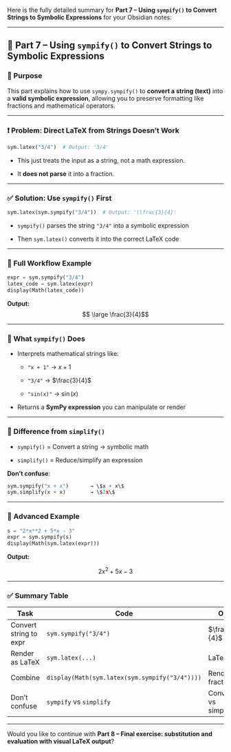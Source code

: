 Here is the fully detailed summary for **Part 7 – Using `sympify()` to Convert Strings to Symbolic Expressions** for your Obsidian notes:

---

## 🔄 Part 7 – Using `sympify()` to Convert Strings to Symbolic Expressions

### 📌 Purpose

This part explains how to use `sympy.sympify()` to **convert a string (text)** into a **valid symbolic expression**, allowing you to preserve formatting like fractions and mathematical operators.

---

### ❗ Problem: Direct LaTeX from Strings Doesn’t Work

```python
sym.latex("3/4")  # Output: '3/4'
```

- This just treats the input as a string, not a math expression.
    
- It **does not parse** it into a fraction.
    

---

### ✅ Solution: Use `sympify()` First

```python
sym.latex(sym.sympify("3/4"))  # Output: '\\frac{3}{4}'
```

- `sympify()` parses the string `"3/4"` into a symbolic expression
    
- Then `sym.latex()` converts it into the correct LaTeX code
    

---

### 📌 Full Workflow Example

```python
expr = sym.sympify("3/4")
latex_code = sym.latex(expr)
display(Math(latex_code))
```

**Output:**  
$$ \large \frac{3}{4}$$

---

### 🧠 What `sympify()` Does

- Interprets mathematical strings like:
    
    - `"x + 1"` → $x + 1$
        
    - `"3/4"` → $\frac{3}{4}$
        
    - `"sin(x)"` → $\sin(x)$
        
- Returns a **SymPy expression** you can manipulate or render
    

---

### 🛑 Difference from `simplify()`

- `sympify()` = Convert a string → symbolic math
    
- `simplify()` = Reduce/simplify an expression
    

**Don’t confuse**:

```python
sym.sympify("x + x")       → \$x + x\$  
sym.simplify(x + x)        → \$2x\$
```

---

### 🧪 Advanced Example

```python
s = "2*x**2 + 5*x - 3"
expr = sym.sympify(s)
display(Math(sym.latex(expr)))
```

**Output:**

$$ 2x^2 + 5x - 3 $$ 

---

### ✅ Summary Table

|Task|Code|Output|
|---|---|---|
|Convert string to expr|`sym.sympify("3/4")`|$\frac{3}{4}$|
|Render as LaTeX|`sym.latex(...)`|LaTeX string|
|Combine|`display(Math(sym.latex(sym.sympify("3/4"))))`|Rendered fraction|
|Don’t confuse|`sympify` vs `simplify`|Conversion vs simplification|

---

Would you like to continue with **Part 8 – Final exercise: substitution and evaluation with visual LaTeX output**?